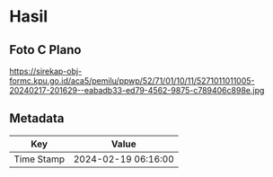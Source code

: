 # Hasil

## Foto C Plano

https://sirekap-obj-formc.kpu.go.id/aca5/pemilu/ppwp/52/71/01/10/11/5271011011005-20240217-201629--eabadb33-ed79-4562-9875-c789406c898e.jpg


## Metadata

| Key        | Value               |
| ---------- | ------------------- |
| Time Stamp | 2024-02-19 06:16:00 |



